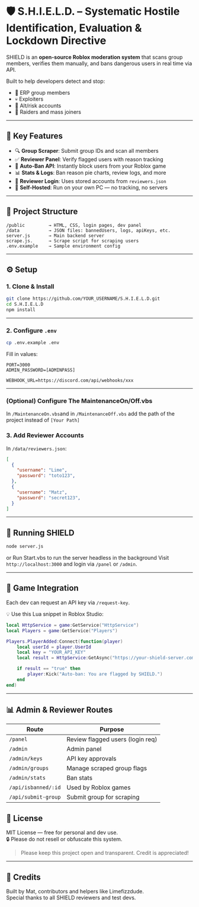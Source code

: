 # 🛡️ S.H.I.E.L.D. – Systematic Hostile Identification, Evaluation & Lockdown Directive

SHIELD is an **open-source Roblox moderation system** that scans group members, verifies them manually, and bans dangerous users in real time via API.

Built to help developers detect and stop:
- 🚫 ERP group members
- 💀 Exploiters
- 👥 Alt/risk accounts
- 🎯 Raiders and mass joiners

---

## 🚀 Key Features

- 🔍 **Group Scraper**: Submit group IDs and scan all members
- ✅ **Reviewer Panel**: Verify flagged users with reason tracking
- 🔨 **Auto-Ban API**: Instantly block users from your Roblox game
- 📊 **Stats & Logs**: Ban reason pie charts, review logs, and more
- 🔐 **Reviewer Login**: Uses stored accounts from `reviewers.json`
- 💾 **Self-Hosted**: Run on your own PC — no tracking, no servers

---

## 🧰 Project Structure

```
/public         → HTML, CSS, login pages, dev panel  
/data           → JSON files: bannedUsers, logs, apiKeys, etc.  
server.js       → Main backend server
scrape.js.      → Scrape script for scraping users
.env.example    → Sample environment config  
```

---

## ⚙️ Setup

### 1. Clone & Install

```bash
git clone https://github.com/YOUR_USERNAME/S.H.I.E.L.D.git
cd S.H.I.E.L.D
npm install
```

---

### 2. Configure `.env`

```bash
cp .env.example .env
```

Fill in values:

```env
PORT=3000
ADMIN_PASSWORD=[ADMINPASS]

WEBHOOK_URL=https://discord.com/api/webhooks/xxx
```

---
### (Optional) Configure The MaintenanceOn/Off.vbs
In `/MaintenanceOn.vbs`and in `/MaintenanceOff.vbs`
add the path of the project instead of `[Your Path]`
### 3. Add Reviewer Accounts

In `/data/reviewers.json`:

```json
[
  {
    "username": "Lime",
    "password": "toto123",
  },
  {
    "username": "Matz",
    "password": "secret123",
  }
]
```

---

## 🧪 Running SHIELD

```bash
node server.js
```
or
Run Start.vbs to run the server headless in the background
Visit `http://localhost:3000` and login via `/panel` or `/admin`.

---

## 🔌 Game Integration

Each dev can request an API key via `/request-key`.

💡 Use this Lua snippet in Roblox Studio:

```lua
local HttpService = game:GetService("HttpService")
local Players = game:GetService("Players")

Players.PlayerAdded:Connect(function(player)
	local userId = player.UserId
	local key = "YOUR_API_KEY"
	local result = HttpService:GetAsync("https://your-shield-server.com/api/isbanned/" .. userId .. "?key=" .. key)

	if result == "true" then
		player:Kick("Auto-ban: You are flagged by SHIELD.")
	end
end)
```

---

## 📊 Admin & Reviewer Routes

| Route                  | Purpose                          |
|------------------------|----------------------------------|
| `/panel`               | Review flagged users (login req)  
| `/admin`               | Admin panel  
| `/admin/keys`          | API key approvals  
| `/admin/groups`        | Manage scraped group flags  
| `/admin/stats`         | Ban stats 
| `/api/isbanned/:id`    | Used by Roblox games  
| `/api/submit-group`    | Submit group for scraping  

## 📜 License

MIT License — free for personal and dev use.  
🔒 Please do not resell or obfuscate this system.

> Please keep this project open and transparent. Credit is appreciated!

---

## 👥 Credits

Built by Mat, contributors and helpers like Limefizzdude.  
Special thanks to all SHIELD reviewers and test devs.
